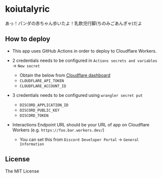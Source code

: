 # koiutalyric

あっ！パンダの赤ちゃん歩いたよ！乳飲児行脚(ちのみごあんぎゃ)だよ

## How to deploy

* This app uses GitHub Actions in order to deploy to Cloudflare Workers.
* 2 credentials needs to be configured in `Actions secrets and variables` -> `New secret`
  * Obtain the below from [Cloudflare dashboard](https://dash.cloudflare.com/profile/api-tokens/)
  * `CLOUDFLARE_API_TOKEN`
  * `CLOUDFLARE_ACCOUNT_ID`

* 3 credentials needs to be configured using `wrangler secret put`
  * `DISCORD_APPLICATION_ID`
  * `DISCORD_PUBLIC_KEY`
  * `DISCORD_TOKEN`

* Interactions Endpoint URL should be your URL of app on Cloudflare Workers (e.g. `https://foo.bar.workers.dev/`)
  * You can set this from `Discord Developer Portal` -> `General Information`

## License

The MIT License
